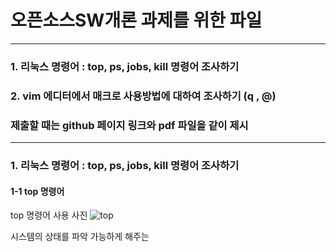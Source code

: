 # 오픈소스SW개론 과제를 위한 파일
---
### 1. 리눅스 명령어 : top, ps, jobs, kill 명령어 조사하기
### 2. vim 에디터에서 매크로 사용방법에 대하여 조사하기 (q , @)
### 제출할 때는 github 페이지 링크와 pdf 파일을 같이 제시
---

### 1. 리눅스 명령어 : top, ps, jobs, kill 명령어 조사하기

#### 1-1 top 명령어
top 명령어 사용 사진
![top](https://user-images.githubusercontent.com/95165994/171168093-84c05081-f932-457c-aac6-cd7a64a1ca57.png)

시스템의 상태를 파악 가능하게 해주는 
